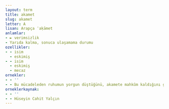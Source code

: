 ```yaml
---
layout: term
title: akamet
slug: akamet
letter: A
lisan: Arapça ʿaḳāmet
anlamlar:
- ► verimsizlik
- Yarıda kalma, sonuca ulaşamama durumu
ozellikler:
- - isim
  - eskimiş
- - isim
  - eskimiş
  - mecaz
ornekler:
- - ''
- - Bu mücadeleden ruhumun yorgun düştüğünü, akamete mahkûm kaldığını görüyorum.
orneklerkaynak:
- - ''
- - Hüseyin Cahit Yalçın
---
```

